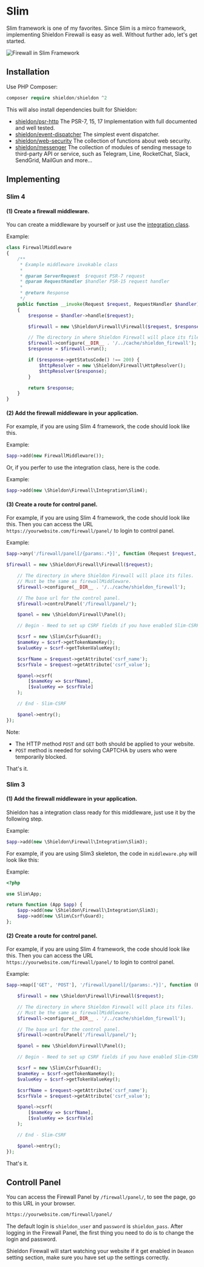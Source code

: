# Slim

Slim framework is one of my favorites. Since Slim is a mirco framework, implementing Shieldon Firewall is easy as well. Without further ado, let's get started.

![Firewall in Slim Framework](https://shieldon.io/images/home/slim-framework-firewall.png)

## Installation

Use PHP Composer:

```php
composer require shieldon/shieldon ^2
```

This will also install dependencies built for Shieldon:

- [shieldon/psr-http](https://github.com/terrylinooo/psr-http) The PSR-7, 15, 17 Implementation with full documented and well tested.
- [shieldon/event-dispatcher](https://github.com/terrylinooo/event-dispatcher) The simplest event dispatcher.
- [shieldon/web-security](https://github.com/terrylinooo/web-security) The collection of functions about web security.
- [shieldon/messenger](https://github.com/terrylinooo/messenger) The collection of modules of sending message to third-party API or service, such as Telegram, Line, RocketChat, Slack, SendGrid, MailGun and more...

## Implementing

### Slim 4

#### (1) Create a firewall middleware.

You can create a middleware by yourself or just use the [integration class](https://github.com/terrylinooo/shieldon/blob/2.x/src/Firewall/Integration/Slim4.php).

Example:

```php
class FirewallMiddleware
{
    /**
     * Example middleware invokable class
     *
     * @param ServerRequest  $request PSR-7 request
     * @param RequestHandler $handler PSR-15 request handler
     *
     * @return Response
     */
    public function __invoke(Request $request, RequestHandler $handler): Response
    {
        $response = $handler->handle($request);

        $firewall = new \Shieldon\Firewall\Firewall($request, $response);

        // The directory in where Shieldon Firewall will place its files.
        $firewall->configure(__DIR__ . '/../cache/shieldon_firewall');
        $response = $firewall->run();

        if ($response->getStatusCode() !== 200) {
            $httpResolver = new \Shieldon\Firewall\HttpResolver();
            $httpResolver($response);
        }

        return $response;
    }
}
```

#### (2) Add the firewall middleware in your application.

For example, if you are using Slim 4 framework, the code should look like this.

Example:

```php
$app->add(new FirewallMiddleware());
```

Or, if you perfer to use the integration class, here is the code.

Example:
```php
$app->add(new \Shieldon\Firewall\Integration\Slim4);
```

#### (3) Create a route for control panel.

For example, if you are using Slim 4 framework, the code should look like this. Then you can access the URL `https://yourwebsite.com/firewall/panel/` to login to control panel.

Example:
```php
$app->any('/firewall/panel[/{params:.*}]', function (Request $request, Response $response, $args) {

$firewall = new \Shieldon\Firewall\Firewall($request);

    // The directory in where Shieldon Firewall will place its files.
    // Must be the same as firewallMiddleware.
    $firewall->configure(__DIR__ . '/../cache/shieldon_firewall');

    // The base url for the control panel.
    $firewall->controlPanel('/firewall/panel/');

    $panel = new \Shieldon\Firewall\Panel();

    // Begin - Need to set up CSRF fields if you have enabled Slim-CSRF

    $csrf = new \Slim\Csrf\Guard();
    $nameKey = $csrf->getTokenNameKey();
    $valueKey = $csrf->getTokenValueKey();

    $csrfName = $request->getAttribute('csrf_name');
    $csrfVale = $request->getAttribute('csrf_value');

    $panel->csrf(
        [$nameKey => $csrfName],
        [$valueKey => $csrfVale]
    );

    // End - Slim-CSRF

    $panel->entry();
});
```

Note:

- The HTTP method `POST` and `GET` both should be applied to your website. 
- `POST` method is needed for solving CAPTCHA by users who were temporarily blocked.

That's it.


### Slim 3

#### (1) Add the firewall middleware in your application.

Shieldon has a integration class ready for this middleware, just use it by the following step.

Example:
```php
$app->add(new \Shieldon\Firewall\Integration\Slim3);
```

For example, if you are using Slim3 skeleton, the code in `middleware.php` will look like this:

Example:

```php
<?php

use Slim\App;

return function (App $app) {
    $app->add(new \Shieldon\Firewall\Integration\Slim3);
    $app->add(new \Slim\Csrf\Guard);
};
```


#### (2) Create a route for control panel.

For example, if you are using Slim 4 framework, the code should look like this. Then you can access the URL `https://yourwebsite.com/firewall/panel/` to login to control panel.

Example:

```php
$app->map(['GET', 'POST'], '/firewall/panel[/{params:.*}]', function (Request $request, Response $response, array $args) {

    $firewall = new \Shieldon\Firewall\Firewall($request);

    // The directory in where Shieldon Firewall will place its files.
    // Must be the same as firewallMiddleware.
    $firewall->configure(__DIR__ . '/../cache/shieldon_firewall');

    // The base url for the control panel.
    $firewall->controlPanel('/firewall/panel/');

    $panel = new \Shieldon\Firewall\Panel();

    // Begin - Need to set up CSRF fields if you have enabled Slim-CSRF

    $csrf = new \Slim\Csrf\Guard();
    $nameKey = $csrf->getTokenNameKey();
    $valueKey = $csrf->getTokenValueKey();

    $csrfName = $request->getAttribute('csrf_name');
    $csrfVale = $request->getAttribute('csrf_value');

    $panel->csrf(
        [$nameKey => $csrfName],
        [$valueKey => $csrfVale]
    );

    // End - Slim-CSRF

    $panel->entry();
});
```

That's it.

## Controll Panel

You can access the Firewall Panel by `/firewall/panel/`, to see the page, go to this URL in your browser.

```bash
https://yourwebsite.com/firewall/panel/
```

The default login is `shieldon_user` and `password` is `shieldon_pass`. After logging in the Firewall Panel, the first thing you need to do is to change the login and password.

Shieldon Firewall will start watching your website if it get enabled in `Deamon` setting section, make sure you have set up the settings correctly.
